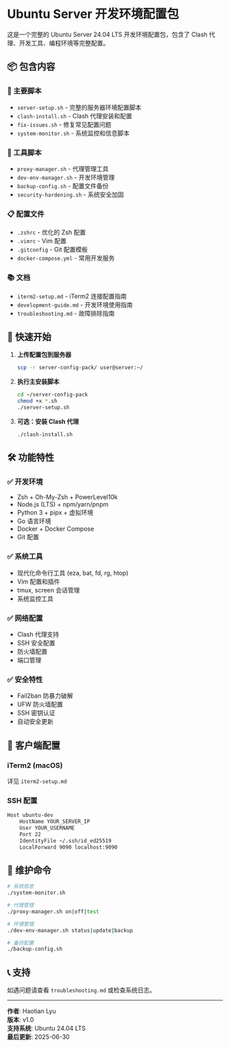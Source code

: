 # Ubuntu Server 开发环境配置包

这是一个完整的 Ubuntu Server 24.04 LTS 开发环境配置包，包含了 Clash 代理、开发工具、编程环境等完整配置。

## 📦 包含内容

### 🚀 主要脚本
- `server-setup.sh` - 完整的服务器环境配置脚本
- `clash-install.sh` - Clash 代理安装和配置
- `fix-issues.sh` - 修复常见配置问题
- `system-monitor.sh` - 系统监控和信息脚本

### 🔧 工具脚本
- `proxy-manager.sh` - 代理管理工具
- `dev-env-manager.sh` - 开发环境管理
- `backup-config.sh` - 配置文件备份
- `security-hardening.sh` - 系统安全加固

### 📋 配置文件
- `.zshrc` - 优化的 Zsh 配置
- `.vimrc` - Vim 配置
- `.gitconfig` - Git 配置模板
- `docker-compose.yml` - 常用开发服务

### 📚 文档
- `iterm2-setup.md` - iTerm2 连接配置指南
- `development-guide.md` - 开发环境使用指南
- `troubleshooting.md` - 故障排除指南

## 🚀 快速开始

1. **上传配置包到服务器**
   ```bash
   scp -r server-config-pack/ user@server:~/
   ```

2. **执行主安装脚本**
   ```bash
   cd ~/server-config-pack
   chmod +x *.sh
   ./server-setup.sh
   ```

3. **可选：安装 Clash 代理**
   ```bash
   ./clash-install.sh
   ```

## 🛠️ 功能特性

### ✅ 开发环境
- Zsh + Oh-My-Zsh + PowerLevel10k
- Node.js (LTS) + npm/yarn/pnpm
- Python 3 + pipx + 虚拟环境
- Go 语言环境
- Docker + Docker Compose
- Git 配置

### ✅ 系统工具
- 现代化命令行工具 (eza, bat, fd, rg, htop)
- Vim 配置和插件
- tmux, screen 会话管理
- 系统监控工具

### ✅ 网络配置
- Clash 代理支持
- SSH 安全配置
- 防火墙配置
- 端口管理

### ✅ 安全特性
- Fail2ban 防暴力破解
- UFW 防火墙配置
- SSH 密钥认证
- 自动安全更新

## 📱 客户端配置

### iTerm2 (macOS)
详见 `iterm2-setup.md`

### SSH 配置
```bash
Host ubuntu-dev
    HostName YOUR_SERVER_IP
    User YOUR_USERNAME
    Port 22
    IdentityFile ~/.ssh/id_ed25519
    LocalForward 9090 localhost:9090
```

## 🔧 维护命令

```bash
# 系统信息
./system-monitor.sh

# 代理管理
./proxy-manager.sh on|off|test

# 环境管理
./dev-env-manager.sh status|update|backup

# 备份配置
./backup-config.sh
```

## 📞 支持

如遇问题请查看 `troubleshooting.md` 或检查系统日志。

---

**作者**: Haotian Lyu  
**版本**: v1.0  
**支持系统**: Ubuntu 24.04 LTS  
**最后更新**: 2025-06-30
